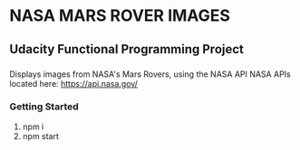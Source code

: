 # NASA MARS ROVER IMAGES

## Udacity Functional Programming Project

### 

Displays images from NASA's Mars Rovers, using the NASA API
NASA APIs located here: https://api.nasa.gov/

### Getting Started

1. npm i
2. npm start